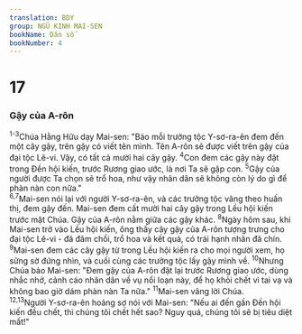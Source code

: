 ```yaml
---
translation: BDY
group: NGŨ KINH MAI-SEN
bookName: Dân số 
bookNumber: 4
---
```


<div class="title"><h1>17</h1><h3>Gậy của A-rôn</h3></div>
<span class="verse dan_17_1 dan_17_2 dan_17_3"><sup>1-3</sup>Chúa Hằng Hữu dạy Mai-sen: &#34;Bảo mỗi trưởng tộc Y-sơ-ra-ên đem đến một cây gậy, trên gậy có viết tên mình. Tên A-rôn sẽ được viết trên gậy của đại tộc Lê-vi. Vậy, có tất cả mười hai cây gậy. </span>
<span class="verse dan_17_4"><sup>4</sup>Con đem các gậy này đặt trong Đền hội kiến, trước Rương giao ước, là nơi Ta sẽ gặp con. </span>
<span class="verse dan_17_5"><sup>5</sup>Gậy của người được Ta chọn sẽ trổ hoa, như vậy nhân dân sẽ không còn lý do gì để phàn nàn con nữa.&#34;<br/></span>
<span class="verse dan_17_6 dan_17_7"><sup>6,7</sup>Mai-sen nói lại với người Y-sơ-ra-ên, và các trưởng tộc vâng theo huấn thị, đem gậy đến. Mai-sen đem cất mười hai cây gậy trong Lều hội kiến trước mặt Chúa. Gậy của A-rôn nằm giữa các gậy khác. </span>
<span class="verse dan_17_8"><sup>8</sup>Ngày hôm sau, khi Mai-sen trở vào Lều hội kiến, ông thấy cây gậy của A-rôn tượng trưng cho đại tộc Lê-vi - đã đâm chồi, trổ hoa và kết quả, có trái hạnh nhân đã chín. </span>
<span class="verse dan_17_9"><sup>9</sup>Mai-sen đem các cây gậy từ trong Lều hội kiến ra cho mọi người xem, họ sững sờ đứng nhìn, và cuối cùng các trưởng tộc lấy gậy mình về. </span>
<span class="verse dan_17_10"><sup>10</sup>Nhưng Chúa bảo Mai-sen: &#34;Đem gậy của A-rôn đặt lại trước Rương giao ước, dùng nhắc nhở, cảnh cáo nhân dân về vụ nổi loạn này, để họ khỏi chết vì tai vạ và không bao giờ dám phàn nàn Ta nữa.&#34; </span>
<span class="verse dan_17_11"><sup>11</sup>Mai-sen vâng lời Chúa.<br/></span>
<span class="verse dan_17_12 dan_17_13"><sup>12,13</sup>Người Y-sơ-ra-ên hoảng sợ nói với Mai-sen: &#34;Nếu ai đến gần Đền hội kiến đều chết, thì chúng tôi chết hết sao? Nguy quá, chúng tôi sẽ bị tiêu diệt mất!&#34;</span>
